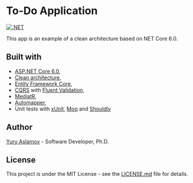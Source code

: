 # To-Do Application

[![.NET](https://github.com/aslamovyura/to-do-board/actions/workflows/dotnet.yml/badge.svg)](https://github.com/aslamovyura/to-do-board/actions/workflows/dotnet.yml)

This app is an example of a clean architecture based on NET Core 6.0.

## Built with

- [ASP.NET Core 6.0](https://docs.microsoft.com/en-us/aspnet/core/),
- [Clean architecture](https://docs.microsoft.com/en-us/dotnet/architecture/modern-web-apps-azure/common-web-application-architectures),
- [Entity Framework Core](https://docs.microsoft.com/en-us/ef/core/),
- [CQRS](https://docs.microsoft.com/en-us/azure/architecture/patterns/cqrs) with [Fluent Validation](https://fluentvalidation.net/),
- [MediatR](https://github.com/jbogard/MediatR),
- [Automapper](https://automapper.org/),
- Unit tests with [xUnit](https://xunit.net/), [Moq](https://github.com/Moq/moq4/wiki/Quickstart) and [Shouldly](https://github.com/shouldly/shouldly)

## Author

[Yury Aslamov](https://aslamovyura.github.io/) - Software Developer, Ph.D.

## License

This project is under the MIT License - see the [LICENSE.md](https://github.com/aslamovyura/OpenDiary/blob/master/LICENSE) file for details.